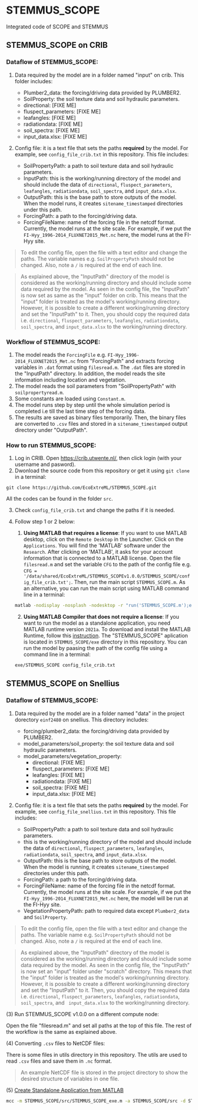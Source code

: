 # STEMMUS_SCOPE

Integrated code of SCOPE and STEMMUS

## STEMMUS_SCOPE on CRIB

### Dataflow of STEMMUS_SCOPE:

1. Data required by the model are in a folder named "input" on crib. This
    folder includes:

    - Plumber2_data: the forcing/driving data provided by PLUMBER2.
    - SoilProperty: the soil texture data and soil hydraulic parameters.
    - directional: [FIXE ME]
    - fluspect_parameters: [FIXE ME]
    - leafangles: [FIXE ME]
    - radiationdata: [FIXE ME]
    - soil_spectra: [FIXE ME]
    - input_data.xlsx: [FIXE ME]

2. Config file: it is a text file that sets the paths **required** by the
    model. For example, see `config_file_crib.txt` in this repository. This file
    includes:

    - SoilPropertyPath: a path to soil texture data and soil hydraulic
      parameters.
    - InputPath: this is the working/running directory of the model and should
      include the data of `directional`, `fluspect_parameters`, `leafangles`,
      `radiationdata`, `soil_spectra`, and `input_data.xlsx`.
    - OutputPath: this is the base path to store outputs of the model. When the
    model runs, it creates `sitename_timestamped` directories under this
    path.
    - ForcingPath: a path to the forcing/driving data.
    - ForcingFileName: name of the forcing file in the netcdf format. Currently,
    the model runs at the site scale. For example, if we put the
    `FI-Hyy_1996-2014_FLUXNET2015_Met.nc` here, the model runs at the FI-Hyy
    site.

  > To edit the config file, open the file with a text editor and change the
  > paths. The variable names e.g. `SoilPropertyPath` should not be changed.
  > Also, note a `/` is required at the end of each line.

  > As explained above, the "InputPath" directory of the model is considered as
  > the working/running directory and should include some data required by the
  > model. As seen in the config file, the "InputPath" is now set as same as the
  > "input" folder on crib. This means that the "input" folder is treated as the
  > model's working/running directory. However, it is possible to create a
  > different working/running directory and set the "InputPath" to it. Then,
  > you should copy the required data i.e. `directional`, `fluspect_parameters`,
  > `leafangles`, `radiationdata`, `soil_spectra`, and `input_data.xlsx` to the
  > working/running directory.

### Workflow of STEMMUS_SCOPE:

1. The model reads the `ForcingFile` e.g. `FI-Hyy_1996-2014_FLUXNET2015_Met.nc`
  from "ForcingPath" and extracts forcing variables in `.dat` format using
  `filesread.m`. The `.dat` files are stored in the "InputPath" directory. In
  addition, the model reads the site information including location and
  vegetation.
2. The model reads the soil parameters from "SoilPropertyPath" with
    `soilpropertyread.m`.
3. Some constants are loaded using `Constant.m`.
4. The model runs step by step until the whole simulation period  is completed
    i.e till the last time step of the forcing data.
5. The results are saved as binary files temporarily. Then, the binary files are
    converted to `.csv` files and stored in a `sitename_timestamped` output
    directory under "OutputPath".

### How to run STEMMUS_SCOPE:

1. Log in CRIB. Open https://crib.utwente.nl/, then click login (with your username and pasword). 
2. Dwonload the source code from this repository or get it using `git clone` in
   a terminal: 
```
git clone https://github.com/EcoExtreML/STEMMUS_SCOPE.git
```
All the codes can be found in the folder `src`. 

3. Check `config_file_crib.txt` and change the paths if it is needed.
4. Follow step 1 or 2 below: 

    1. **Using MATLAB that requires a license**:
    If you want to use MATLAB desktop, click on the `Remote Desktop` in the
    Launcher. Click on the `Applications`. You will find the 'MATLAB' software under
    the `Research`. After clicking on 'MATLAB', it asks for your account information
    that is connected to a MATLAB license. Open the file `filesread.m` and set the
    variable `CFG` to the path of the config file e.g. `CFG =
    '/data/shared/EcoExtreML/STEMMUS_SCOPEv1.0.0/STEMMUS_SCOPE/config_file_crib.txt';`.
    Then, run the main script `STEMMUS_SCOPE.m`. As an alternative, you can run the
    main script using MATLAB command line in a terminal:
    ```bash
    matlab -nodisplay -nosplash -nodesktop -r "run('STEMMUS_SCOPE.m');exit;"
    ```

    2. **Using MATLAB Compiler that does not require a license**: If you want to
    run the model as a standalone application, you need MATLAB runtime version
    `2021a`. To download and install the MATLAB Runtime, follow this
    [instruction](https://nl.mathworks.com/products/compiler/matlab-runtime.html).
    The "STEMMUS_SCOPE" aplication is located in `STEMMUS_SCOPE/exe` directory
    in this repository. You can run the model by paasing the path of the config
    file using a command line in a terminal:
    ```bash
    exe/STEMMUS_SCOPE config_file_crib.txt
    ```

## STEMMUS_SCOPE on Snellius

### Dataflow of STEMMUS_SCOPE:

1. Data required by the model are in a folder named "data" in the project dorectory `einf2480` on snellius. This
    directory includes:

    - forcing/plumber2_data: the forcing/driving data provided by PLUMBER2.
    - model_parameters/soil_property: the soil texture data and soil hydraulic parameters.
    - model_parameters/vegetation_property:
      - directional: [FIXE ME]
      - fluspect_parameters: [FIXE ME]
      - leafangles: [FIXE ME]
      - radiationdata: [FIXE ME]
      - soil_spectra: [FIXE ME]
      - input_data.xlsx: [FIXE ME]

2. Config file: it is a text file that sets the paths **required** by the
    model. For example, see `config_file_snellius.txt` in this repository. This file
    includes:

    - SoilPropertyPath: a path to soil texture data and soil hydraulic
      parameters.
    - this is the working/running directory of the model and should
      include the data of `directional`, `fluspect_parameters`, `leafangles`,
      `radiationdata`, `soil_spectra`, and `input_data.xlsx`.
    - OutputPath: this is the base path to store outputs of the model. When
    the model is running, it creates `sitename_timestamped` directories under
    this path.
    - ForcingPath: a path to the forcing/driving data.
    - ForcingFileName: name of the forcing file in the netcdf format. Currently,
    the model runs at the site scale. For example, if we put the
    `FI-Hyy_1996-2014_FLUXNET2015_Met.nc` here, the model will be run at the
    FI-Hyy site.
    - VegetationPropertyPath: path to required data except `Plumber2_data` and `SoilProperty`. 

  > To edit the config file, open the file with a text editor and change the
  > paths. The variable name e.g. `SoilPropertyPath` should not be changed.
  > Also, note a `/` is required at the end of each line.

  > As explained above, the "InputPath" directory of the model is considered as
  > the working/running directory and should include some data required by the
  > model. As seen in the config file, the "InputPath" is now set an "input"
  > folder under "scratch" directory. This means that the "input" folder is
  > treated as the model's working/running directory. However, it is possible to
  > create a different working/running directory and set the "InputPath" to it.
  > Then, you should copy the required data i.e. `directional`,
  > `fluspect_parameters`, `leafangles`, `radiationdata`, `soil_spectra`, and `
  > input_data.xlsx` to the working/running directory.

(3) Run STEMMUS_SCOPE v1.0.0 on a different compute node:

Open the file "filesread.m" and set all paths at the top of this file. The rest of the workflow is the same as explained above. 

(4) Converting `.csv` files to NetCDF files:

There is some files in utils directory in this repository. The utils are used to
read `.csv` files and save them in `.nc` format. 

> An example NetCDF file is stored in the project directory to show the desired
  structure of variables in one file.

(5) [Create Standalone Application from MATLAB](https://nl.mathworks.com/help/compiler/mcc.html)

```bash
mcc -m STEMMUS_SCOPE/src/STEMMUS_SCOPE_exe.m -a STEMMUS_SCOPE/src -d STEMMUS_SCOPE/exe -o STEMMUS_SCOPE -R nodisplay
```